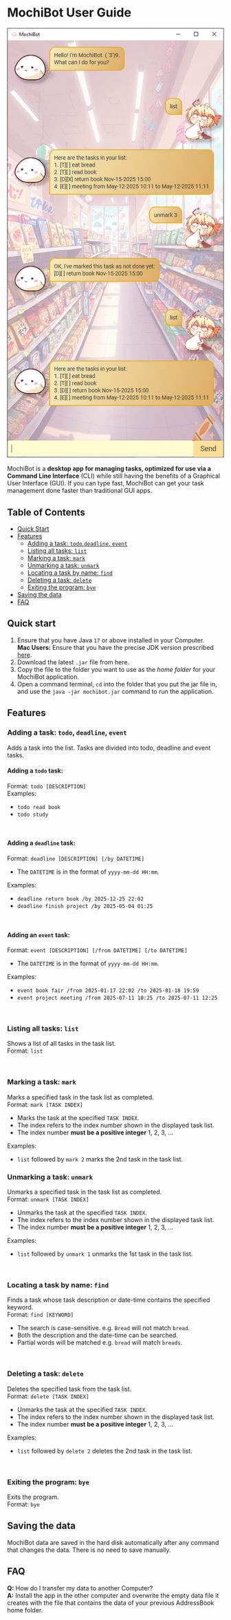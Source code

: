 # MochiBot User Guide

![Screenshot of Mochibot application.](Ui.png)

MochiBot is a **desktop app for managing tasks, optimized for use via a Command Line Interface** (CLI) while still having the benefits of a Graphical User Interface (GUI). If you can type fast, MochiBot can get your task management done faster than traditional GUI apps.

## Table of Contents
- [Quick Start](#quick-start)
- [Features](#features)
  - [Adding a task: `todo`,`deadline`, `event`](#adding-a-task-todo-deadline-event)
  - [Listing all tasks: `list`](#listing-all-tasks-list)
  - [Marking a task: `mark`](#marking-a-task-mark)
  - [Unmarking a task: `unmark`](#unmarking-a-task-unmark)
  - [Locating a task by name: `find`](#locating-a-task-by-name-find)
  - [Deleting a task: `delete`](#deleting-a-task-delete)
  - [Exiting the program: `bye`](#exiting-the-program-bye)
- [Saving the data](#saving-the-data)
- [FAQ](#faq)

## Quick start
1. Ensure that you have Java `17` or above installed in your Computer. <br>
**Mac Users:** Ensure that you have the precise JDK version prescribed [here](https://se-education.org/guides/tutorials/javaInstallationMac.html).
2. Download the latest `.jar` file from here.
3. Copy the file to the folder you want to use as the *home folder* for your MochiBot application.
4. Open a command terminal, `cd` into the folder that you put the jar file in, and use the `java -jar mochibot.jar` command to run the application.

## Features
### Adding a task: `todo`, `deadline`, `event`
Adds a task into the list. Tasks are divided into todo, deadline and event tasks.

#### Adding a `todo` task:
Format: `todo [DESCRIPTION]` <br>
Examples:
- `todo read book`
- `todo study`

<br>

#### Adding a `deadline` task:
Format: `deadline [DESCRIPTION] [/by DATETIME]` <br>
- The `DATETIME` is in the format of `yyyy-mm-dd HH:mm`. <br>

Examples:
- `deadline return book /by 2025-12-25 22:02`
- `deadline finish project /by 2025-05-04 01:25`

<br>

#### Adding an `event` task:
Format: `event [DESCRIPTION] [/from DATETIME] [/to DATETIME]` <br>
- The `DATETIME` is in the format of `yyyy-mm-dd HH:mm`. <br>

Examples:
- `event book fair /from 2025-01-17 22:02 /to 2025-01-18 19:59`
- `event project meeting /from 2025-07-11 10:25 /to 2025-07-11 12:25`

<br>

### Listing all tasks: `list`
Shows a list of all tasks in the task list. <br>
Format: `list`

<br>

### Marking a task: `mark`
Marks a specified task in the task list as completed. <br>
Format: `mark [TASK INDEX]`
- Marks the task at the specified `TASK INDEX`.
- The index refers to the index number shown in the displayed task list.
- The index number **must be a positive integer** 1, 2, 3, ...

Examples:
- `list` followed by `mark 2` marks the 2nd task in the task list.

### Unmarking a task: `unmark`
Unmarks a specified task in the task list as completed. <br>
Format: `unmark [TASK INDEX]`
- Unmarks the task at the specified `TASK INDEX`.
- The index refers to the index number shown in the displayed task list.
- The index number **must be a positive integer** 1, 2, 3, ...

Examples:
- `list` followed by `unmark 1` unmarks the 1st task in the task list.

<br>

### Locating a task by name: `find`
Finds a task whose task description or date-time contains the specified keyword. <br>
Format: `find [KEYWORD]`
- The search is case-sensitive. e.g. `Bread` will not match `bread`.
- Both the description and the date-time can be searched.
- Partial words will be matched e.g. `bread` will match `breads`.

<br>

### Deleting a task: `delete`
Deletes the specified task from the task list. <br>
Format: `delete [TASK INDEX]`
- Unmarks the task at the specified `TASK INDEX`.
- The index refers to the index number shown in the displayed task list.
- The index number **must be a positive integer** 1, 2, 3, ...

Examples:
- `list` followed by `delete 2` deletes the 2nd task in the task list.

<br>

### Exiting the program: `bye`
Exits the program. <br>
Format: `bye`

## Saving the data
MochiBot data are saved in the hard disk automatically after any command that changes the data. There is no need to save manually.

## FAQ
**Q:** How do I transfer my data to another Computer? <br>
**A:** Install the app in the other computer and overwrite the empty data file it creates with the file that contains the data of your previous AddressBook home folder.
